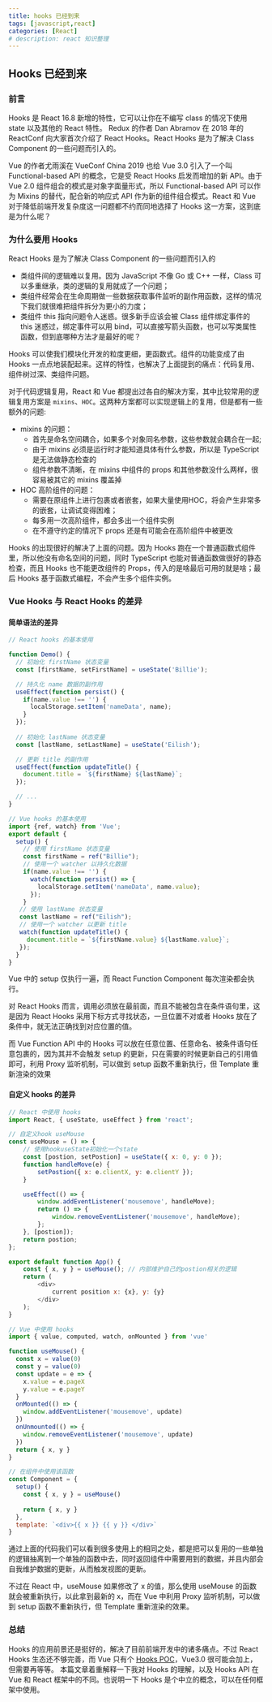 ```yaml
---
title: hooks 已经到来
tags: [javascript,react]
categories: [React]
# description: react 知识整理
---
```

## Hooks 已经到来

### 前言

Hooks 是 React 16.8 新增的特性，它可以让你在不编写 class 的情况下使用 state 以及其他的 React 特性。
Redux 的作者 Dan Abramov 在 2018 年的 ReactConf 向大家首次介绍了 React Hooks。React Hooks 是为了解决 Class Component 的一些问题而引入的。

Vue 的作者尤雨溪在 VueConf China 2019 也给 Vue 3.0 引入了一个叫 Functional-based API 的概念，它是受 React Hooks 启发而增加的新 API。由于 Vue 2.0 组件组合的模式是对象字面量形式，所以 Functional-based API 可以作为 Mixins 的替代，配合新的响应式 API 作为新的组件组合模式。React 和 Vue 对于降低前端开发复杂度这一问题都不约而同地选择了 Hooks 这一方案，这到底是为什么呢？

### 为什么要用 Hooks 

React Hooks 是为了解决 Class Component 的一些问题而引入的

- 类组件间的逻辑难以复用。因为 JavaScript 不像 Go 或 C++ 一样，Class 可以多重继承，类的逻辑的复用就成了一个问题；
- 类组件经常会在生命周期做一些数据获取事件监听的副作用函数，这样的情况下我们就很难把组件拆分为更小的力度；
- 类组件 this 指向问题令人迷惑。很多新手应该会被 Class 组件绑定事件的 this 迷惑过，绑定事件可以用 bind，可以直接写箭头函数，也可以写类属性函数，但到底哪种方法才是最好的呢？

Hooks 可以使我们模块化开发的粒度更细，更函数式。组件的功能变成了由 Hooks 一点点地装配起来。这样的特性，也解决了上面提到的痛点：代码复用、组件树过深、类组件问题。

对于代码逻辑复用，React 和 Vue 都提出过各自的解决方案，其中比较常用的逻辑复用方案是 `mixins`、`HOC`。这两种方案都可以实现逻辑上的复用，但是都有一些额外的问题:

- mixins 的问题：
  - 首先是命名空间耦合，如果多个对象同名参数，这些参数就会耦合在一起;
  - 由于 mixins 必须是运行时才能知道具体有什么参数，所以是 TypeScript 是无法做静态检查的
  - 组件参数不清晰，在 mixins 中组件的 props 和其他参数没什么两样，很容易被其它的 mixins 覆盖掉
- HOC 高阶组件的问题：
  - 需要在原组件上进行包裹或者嵌套，如果大量使用HOC，将会产生非常多的嵌套，让调试变得困难；
  - 每多用一次高阶组件，都会多出一个组件实例
  - 在不遵守约定的情况下 props 还是有可能会在高阶组件中被更改

Hooks 的出现很好的解决了上面的问题。因为 Hooks 跑在一个普通函数式组件里，所以他没有命名空间的问题，同时 TypeScript 也能对普通函数做很好的静态检查，而且 Hooks 也不能更改组件的 Props，传入的是啥最后可用的就是啥；最后 Hooks 基于函数式编程，不会产生多个组件实例。

### Vue Hooks 与 React Hooks 的差异

#### 简单语法的差异

```javascript
// React hooks 的基本使用

function Demo() {
  // 初始化 firstName 状态变量
  const [firstName, setFirstName] = useState('Billie');

  // 持久化 name 数据的副作用
  useEffect(function persist() {
    if(name.value !== '') {
      localStorage.setItem('nameData', name);
    }
  });
  
  // 初始化 lastName 状态变量
  const [lastName, setLastName] = useState('Eilish');

  // 更新 title 的副作用
  useEffect(function updateTitle() {
    document.title = `${firstName} ${lastName}`;
  });

  // ...
}
```

```javascript
// Vue hooks 的基本使用
import {ref, watch} from 'Vue';
export default {
  setup() {
    // 使用 firstName 状态变量
    const firstName = ref("Billie");
    // 使用一个 watcher 以持久化数据
    if(name.value !== '') {
      watch(function persist() => {
        localStorage.setItem('nameData', name.value);
      });
    }
   // 使用 lastName 状态变量
   const lastName = ref("Eilish");
   // 使用一个 watcher 以更新 title
   watch(function updateTitle() {
     document.title = `${firstName.value} ${lastName.value}`;
   });
  }
}

```

Vue 中的 setup 仅执行一遍，而 React Function Component 每次渲染都会执行。

对 React Hooks 而言，调用必须放在最前面，而且不能被包含在条件语句里，这是因为 React Hooks 采用下标方式寻找状态，一旦位置不对或者 Hooks 放在了条件中，就无法正确找到对应位置的值。

而 Vue Function API 中的 Hooks 可以放在任意位置、任意命名、被条件语句任意包裹的，因为其并不会触发 setup 的更新，只在需要的时候更新自己的引用值即可，利用 Proxy 监听机制，可以做到 setup 函数不重新执行，但 Template 重新渲染的效果


#### 自定义 hooks 的差异

```javascript
// React 中使用 hooks 
import React, { useState, useEffect } from 'react';

// 自定义hook useMouse
const useMouse = () => {
    // 使用hookuseState初始化一个state
    const [postion, setPostion] = useState({ x: 0, y: 0 });
    function handleMove(e) {
        setPostion({ x: e.clientX, y: e.clientY });
    }

    useEffect(() => {
        window.addEventListener('mousemove', handleMove);
        return () => {
            window.removeEventListener('mousemove', handleMove);
        };
    }, [postion]);
    return postion;
};

export default function App() {
    const { x, y } = useMouse(); // 内部维护自己的postion相关的逻辑
    return (
        <div>
            current position x: {x}, y: {y}
        </div>
    );
}
```

```javascript
// Vue 中使用 hooks
import { value, computed, watch, onMounted } from 'vue'

function useMouse() {
  const x = value(0)
  const y = value(0)
  const update = e => {
    x.value = e.pageX
    y.value = e.pageY
  }
  onMounted(() => {
    window.addEventListener('mousemove', update)
  })
  onUnmounted(() => {
    window.removeEventListener('mousemove', update)
  })
  return { x, y }
}

// 在组件中使用该函数
const Component = {
  setup() {
    const { x, y } = useMouse()
  
    return { x, y }
  },
  template: `<div>{{ x }} {{ y }} </div>`
}
```

通过上面的代码我们可以看到很多使用上的相同之处，都是把可以复用的一些单独的逻辑抽离到一个单独的函数中去，同时返回组件中需要用到的数据，并且内部会自我维护数据的更新，从而触发视图的更新。

不过在 React 中，useMouse 如果修改了 x 的值，那么使用 useMouse 的函数就会被重新执行，以此拿到最新的 x，而在 Vue 中利用 Proxy 监听机制，可以做到 setup 函数不重新执行，但 Template 重新渲染的效果。

### 总结

Hooks 的应用前景还是挺好的，解决了目前前端开发中的诸多痛点。不过 React Hooks 生态还不够完善，而 Vue 只有个 [Hooks POC](https://github.com/yyx990803/vue-hooks)，Vue3.0 很可能会加上，但需要再等等。
本篇文章着重解释一下我对 Hooks 的理解，以及 Hooks API 在 Vue 和 React 框架中的不同。也说明一下 Hooks 是个中立的概念，可以在任何框架中使用。
